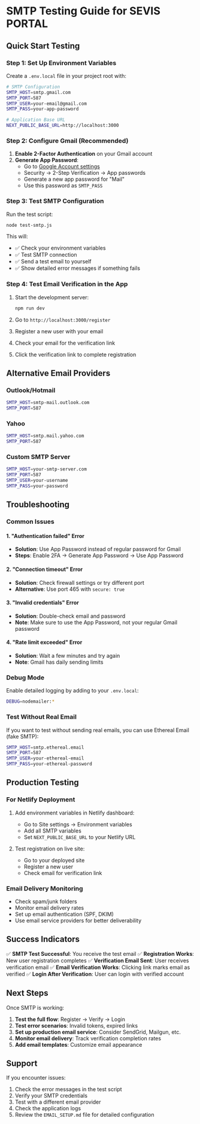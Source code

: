 # SMTP Testing Guide for SEVIS PORTAL

## Quick Start Testing

### Step 1: Set Up Environment Variables

Create a `.env.local` file in your project root with:

```bash
# SMTP Configuration
SMTP_HOST=smtp.gmail.com
SMTP_PORT=587
SMTP_USER=your-email@gmail.com
SMTP_PASS=your-app-password

# Application Base URL
NEXT_PUBLIC_BASE_URL=http://localhost:3000
```

### Step 2: Configure Gmail (Recommended)

1. **Enable 2-Factor Authentication** on your Gmail account
2. **Generate App Password**:
   - Go to [Google Account settings](https://myaccount.google.com/)
   - Security → 2-Step Verification → App passwords
   - Generate a new app password for "Mail"
   - Use this password as `SMTP_PASS`

### Step 3: Test SMTP Configuration

Run the test script:

```bash
node test-smtp.js
```

This will:
- ✅ Check your environment variables
- ✅ Test SMTP connection
- ✅ Send a test email to yourself
- ✅ Show detailed error messages if something fails

### Step 4: Test Email Verification in the App

1. Start the development server:
   ```bash
   npm run dev
   ```

2. Go to `http://localhost:3000/register`

3. Register a new user with your email

4. Check your email for the verification link

5. Click the verification link to complete registration

## Alternative Email Providers

### Outlook/Hotmail
```bash
SMTP_HOST=smtp-mail.outlook.com
SMTP_PORT=587
```

### Yahoo
```bash
SMTP_HOST=smtp.mail.yahoo.com
SMTP_PORT=587
```

### Custom SMTP Server
```bash
SMTP_HOST=your-smtp-server.com
SMTP_PORT=587
SMTP_USER=your-username
SMTP_PASS=your-password
```

## Troubleshooting

### Common Issues

#### 1. "Authentication failed" Error
- **Solution**: Use App Password instead of regular password for Gmail
- **Steps**: Enable 2FA → Generate App Password → Use App Password

#### 2. "Connection timeout" Error
- **Solution**: Check firewall settings or try different port
- **Alternative**: Use port 465 with `secure: true`

#### 3. "Invalid credentials" Error
- **Solution**: Double-check email and password
- **Note**: Make sure to use the App Password, not your regular Gmail password

#### 4. "Rate limit exceeded" Error
- **Solution**: Wait a few minutes and try again
- **Note**: Gmail has daily sending limits

### Debug Mode

Enable detailed logging by adding to your `.env.local`:

```bash
DEBUG=nodemailer:*
```

### Test Without Real Email

If you want to test without sending real emails, you can use Ethereal Email (fake SMTP):

```bash
SMTP_HOST=smtp.ethereal.email
SMTP_PORT=587
SMTP_USER=your-ethereal-email
SMTP_PASS=your-ethereal-password
```

## Production Testing

### For Netlify Deployment

1. Add environment variables in Netlify dashboard:
   - Go to Site settings → Environment variables
   - Add all SMTP variables
   - Set `NEXT_PUBLIC_BASE_URL` to your Netlify URL

2. Test registration on live site:
   - Go to your deployed site
   - Register a new user
   - Check email for verification link

### Email Delivery Monitoring

- Check spam/junk folders
- Monitor email delivery rates
- Set up email authentication (SPF, DKIM)
- Use email service providers for better deliverability

## Success Indicators

✅ **SMTP Test Successful**: You receive the test email
✅ **Registration Works**: New user registration completes
✅ **Verification Email Sent**: User receives verification email
✅ **Email Verification Works**: Clicking link marks email as verified
✅ **Login After Verification**: User can login with verified account

## Next Steps

Once SMTP is working:

1. **Test the full flow**: Register → Verify → Login
2. **Test error scenarios**: Invalid tokens, expired links
3. **Set up production email service**: Consider SendGrid, Mailgun, etc.
4. **Monitor email delivery**: Track verification completion rates
5. **Add email templates**: Customize email appearance

## Support

If you encounter issues:

1. Check the error messages in the test script
2. Verify your SMTP credentials
3. Test with a different email provider
4. Check the application logs
5. Review the `EMAIL_SETUP.md` file for detailed configuration
